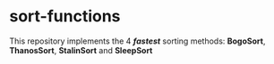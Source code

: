 # sort-functions

This repository implements the 4 ***fastest*** sorting methods: **BogoSort**, **ThanosSort**, **StalinSort** and **SleepSort**
